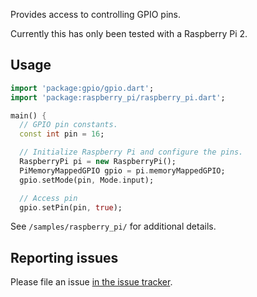 Provides access to controlling GPIO pins.

Currently this has only been tested with a Raspberry Pi 2.

Usage
-----

```dart
import 'package:gpio/gpio.dart';
import 'package:raspberry_pi/raspberry_pi.dart';

main() {
  // GPIO pin constants.
  const int pin = 16;

  // Initialize Raspberry Pi and configure the pins.
  RaspberryPi pi = new RaspberryPi();
  PiMemoryMappedGPIO gpio = pi.memoryMappedGPIO;
  gpio.setMode(pin, Mode.input);

  // Access pin
  gpio.setPin(pin, true);
```

See ```/samples/raspberry_pi/``` for additional details.

Reporting issues
----------------

Please file an issue [in the issue tracker](https://github.com/dart-lang/fletch/issues/new?title=Add%20title&labels=Area-Package&body=%3Cissue%20description%3E%0A%3Crepro%20steps%3E%0A%3Cexpected%20outcome%3E%0A%3Cactual%20outcome%3E).
